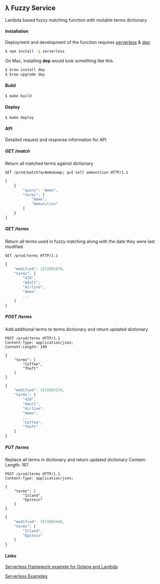 ## λ Fuzzy Service
Lambda based fuzzy matching function with mutable terms dictionary

#### Installation
Deployment and development of the function requires [serverless](https://github.com/serverless/serverless) & [dep](https://github.com/golang/dep).

```bash
$ npm install -g serverless
```

On Mac, installing **dep** would look something like this.

```bash
$ brew install dep
$ brew upgrade dep
```

#### Build
```bash
$ make build
```

#### Deploy
```bash
$ make deploy
```

#### API
Detailed request and response information for API


##### GET /match
Return all matched terms against dictionary

```http
GET /prod/match?q=Ammo&amp; q=I sell ammunition HTTP/1.1
```

```js
[
    {
        "query": "Ammo",
        "terms": [
            "Ammo",
            "Ammunition"
        ]
    }
]
``` 

##### GET /terms
Return all terms used in fuzzy matching along with the date they were last modified

```http
GET /prod/terms HTTP/1.1
```

```js
{
    "modified": 1572891670,
    "terms": [
        "420",
        "Adult",
        "Airline",
        "Ammo"
        ...
    ]
}
``` 

##### POST /terms
Add additional terms to terms dictionary and return updated dictionary

```http
POST /prod/terms HTTP/1.1
Content-Type: application/json;
Content-Length: 189

{
    "terms": [
        "Coffee",
        "Theft"
    ]
}
```

```js
{
    "modified": 1572893178,
    "terms": [
        "420",
        "Adult",
        "Airline",
        "Ammo",
        ...
        "Coffee",
        "Theft"
    ]
}
```

##### PUT /terms
Replace all terms in dictionary and return updated dictionary
Content-Length: 167

```http
POST /prod/terms HTTP/1.1
Content-Type: application/json;

{
    "terms": [
        "Island",
        "Epstein"
    ]
}
```

```js
{
    "modified": 1572893446,
    "terms": [
        "Island",
        "Epstein"
    ]
}
``` 

#### Links

[Serverless Framework example for Golang and Lambda](https://serverless.com/blog/framework-example-golang-lambda-support/)

[Serverless Examples](https://github.com/serverless/examples)
